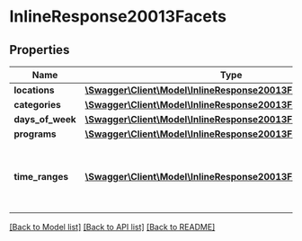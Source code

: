 # InlineResponse20013Facets

## Properties
Name | Type | Description | Notes
------------ | ------------- | ------------- | -------------
**locations** | [**\Swagger\Client\Model\InlineResponse20013FacetsLocations[]**](InlineResponse20013FacetsLocations.md) | Location stats | 
**categories** | [**\Swagger\Client\Model\InlineResponse20013FacetsCategories**](InlineResponse20013FacetsCategories.md) |  | 
**days_of_week** | [**\Swagger\Client\Model\InlineResponse20013FacetsDaysOfWeek**](InlineResponse20013FacetsDaysOfWeek.md) |  | 
**programs** | [**\Swagger\Client\Model\InlineResponse20013FacetsPrograms[]**](InlineResponse20013FacetsPrograms.md) | Program stats | 
**time_ranges** | [**\Swagger\Client\Model\InlineResponse20013FacetsTimeRanges[]**](InlineResponse20013FacetsTimeRanges.md) | Time range stats.  This property will only exist if the &#x60;time_range_facets&#x60; query parameter is supplied. | [optional] 

[[Back to Model list]](../README.md#documentation-for-models) [[Back to API list]](../README.md#documentation-for-api-endpoints) [[Back to README]](../README.md)


